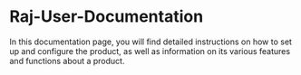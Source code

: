 # Raj-User-Documentation

In this documentation page, you will find detailed instructions on how to set up and configure the product, as well as information on its various features and functions about a product.
